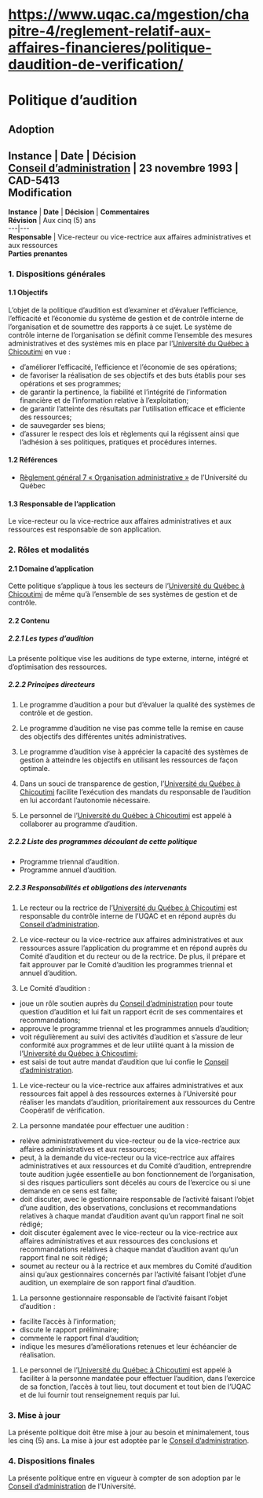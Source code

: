 # https://www.uqac.ca/mgestion/chapitre-4/reglement-relatif-aux-affaires-financieres/politique-daudition-de-verification/

# Politique d’audition
**Adoption**  
---  
**Instance** | **Date** | **Décision**  
[Conseil d’administration](https://www.uqac.ca/mgestion/chapitre-4/reglement-relatif-aux-affaires-financieres/politique-daudition-de-verification/<https:/www.uqac.ca/mgestion/lexique/conseil-dadministration/>) | 23 novembre 1993 | CAD-5413  
**Modification**  
---  
**Instance** | **Date** | **Décision** | **Commentaires**  
**Révision** | Aux cinq (5) ans  
---|---  
**Responsable** | Vice-recteur ou vice-rectrice aux affaires administratives et aux ressources  
**Parties prenantes**  
### 1. Dispositions générales
#### 1.1 Objectifs
L’objet de la politique d’audition est d’examiner et d’évaluer l’efficience, l’efficacité et l’économie du système de gestion et de contrôle interne de l’organisation et de soumettre des rapports à ce sujet. Le système de contrôle interne de l’organisation se définit comme l’ensemble des mesures administratives et des systèmes mis en place par l’[Université du Québec à Chicoutimi](https://www.uqac.ca/mgestion/chapitre-4/reglement-relatif-aux-affaires-financieres/politique-daudition-de-verification/<https:/www.uqac.ca/mgestion/lexique/universite-du-quebec-a-chicoutimi/>) en vue :
  * d’améliorer l’efficacité, l’efficience et l’économie de ses opérations;
  * de favoriser la réalisation de ses objectifs et des buts établis pour ses opérations et ses programmes;
  * de garantir la pertinence, la fiabilité et l’intégrité de l’information financière et de l’information relative à l’exploitation;
  * de garantir l’atteinte des résultats par l’utilisation efficace et efficiente des ressources;
  * de sauvegarder ses biens;
  * d’assurer le respect des lois et règlements qui la régissent ainsi que l’adhésion à ses politiques, pratiques et procédures internes.


#### 1.2 Références
  * [Règlement général 7 « Organisation administrative »](https://www.uqac.ca/mgestion/chapitre-4/reglement-relatif-aux-affaires-financieres/politique-daudition-de-verification/<https:/reseau.uquebec.ca/system/files/documents/regle-7_mai-2023.pdf>) de l’Université du Québec


#### 1.3 Responsable de l’application
Le vice-recteur ou la vice-rectrice aux affaires administratives et aux ressources est responsable de son application.
### 2. Rôles et modalités
#### 2.1 Domaine d’application
Cette politique s’applique à tous les secteurs de l’[Université du Québec à Chicoutimi](https://www.uqac.ca/mgestion/chapitre-4/reglement-relatif-aux-affaires-financieres/politique-daudition-de-verification/<https:/www.uqac.ca/mgestion/lexique/universite-du-quebec-a-chicoutimi/>) de même qu’à l’ensemble de ses systèmes de gestion et de contrôle.
#### 2.2 Contenu
##### **2.2.1 Les types d’audition**
La présente politique vise les auditions de type externe, interne, intégré et d’optimisation des ressources.
##### **2.2.2 Principes directeurs**
  1. Le programme d’audition a pour but d’évaluer la qualité des systèmes de contrôle et de gestion.


  1. Le programme d’audition ne vise pas comme telle la remise en cause des objectifs des différentes unités administratives.


  1. Le programme d’audition vise à apprécier la capacité des systèmes de gestion à atteindre les objectifs en utilisant les ressources de façon optimale.


  1. Dans un souci de transparence de gestion, l’[Université du Québec à Chicoutimi](https://www.uqac.ca/mgestion/chapitre-4/reglement-relatif-aux-affaires-financieres/politique-daudition-de-verification/<https:/www.uqac.ca/mgestion/lexique/universite-du-quebec-a-chicoutimi/>) facilite l’exécution des mandats du responsable de l’audition en lui accordant l’autonomie nécessaire.


  1. Le personnel de l’[Université du Québec à Chicoutimi](https://www.uqac.ca/mgestion/chapitre-4/reglement-relatif-aux-affaires-financieres/politique-daudition-de-verification/<https:/www.uqac.ca/mgestion/lexique/universite-du-quebec-a-chicoutimi/>) est appelé à collaborer au programme d’audition.


##### **2.2.2 Liste des programmes découlant de cette politique**
  * Programme triennal d’audition.
  * Programme annuel d’audition.


##### **2.2.3 Responsabilités et obligations des intervenants**
  1. Le recteur ou la rectrice de l’[Université du Québec à Chicoutimi](https://www.uqac.ca/mgestion/chapitre-4/reglement-relatif-aux-affaires-financieres/politique-daudition-de-verification/<https:/www.uqac.ca/mgestion/lexique/universite-du-quebec-a-chicoutimi/>) est responsable du contrôle interne de l’UQAC et en répond auprès du [Conseil d’administration](https://www.uqac.ca/mgestion/chapitre-4/reglement-relatif-aux-affaires-financieres/politique-daudition-de-verification/<https:/www.uqac.ca/mgestion/lexique/conseil-dadministration/>).


  1. Le vice-recteur ou la vice-rectrice aux affaires administratives et aux ressources assure l’application du programme et en répond auprès du Comité d’audition et du recteur ou de la rectrice. De plus, il prépare et fait approuver par le Comité d’audition les programmes triennal et annuel d’audition.


  1. Le Comité d’audition :


  * joue un rôle soutien auprès du [Conseil d’administration](https://www.uqac.ca/mgestion/chapitre-4/reglement-relatif-aux-affaires-financieres/politique-daudition-de-verification/<https:/www.uqac.ca/mgestion/lexique/conseil-dadministration/>) pour toute question d’audition et lui fait un rapport écrit de ses commentaires et recommandations;
  * approuve le programme triennal et les programmes annuels d’audition;
  * voit régulièrement au suivi des activités d’audition et s’assure de leur conformité aux programmes et de leur utilité quant à la mission de l’[Université du Québec à Chicoutimi](https://www.uqac.ca/mgestion/chapitre-4/reglement-relatif-aux-affaires-financieres/politique-daudition-de-verification/<https:/www.uqac.ca/mgestion/lexique/universite-du-quebec-a-chicoutimi/>);
  * est saisi de tout autre mandat d’audition que lui confie le [Conseil d’administration](https://www.uqac.ca/mgestion/chapitre-4/reglement-relatif-aux-affaires-financieres/politique-daudition-de-verification/<https:/www.uqac.ca/mgestion/lexique/conseil-dadministration/>).


  1. Le vice-recteur ou la vice-rectrice aux affaires administratives et aux ressources fait appel à des ressources externes à l’Université pour réaliser les mandats d’audition, prioritairement aux ressources du Centre Coopératif de vérification.


  1. La personne mandatée pour effectuer une audition :


  * relève administrativement du vice-recteur ou de la vice-rectrice aux affaires administratives et aux ressources;
  * peut, à la demande du vice-recteur ou la vice-rectrice aux affaires administratives et aux ressources et du Comité d’audition, entreprendre toute audition jugée essentielle au bon fonctionnement de l’organisation, si des risques particuliers sont décelés au cours de l’exercice ou si une demande en ce sens est faite;
  * doit discuter, avec le gestionnaire responsable de l’activité faisant l’objet d’une audition, des observations, conclusions et recommandations relatives à chaque mandat d’audition avant qu’un rapport final ne soit rédigé;
  * doit discuter également avec le vice-recteur ou la vice-rectrice aux affaires administratives et aux ressources des conclusions et recommandations relatives à chaque mandat d’audition avant qu’un rapport final ne soit rédigé;
  * soumet au recteur ou à la rectrice et aux membres du Comité d’audition ainsi qu’aux gestionnaires concernés par l’activité faisant l’objet d’une audition, un exemplaire de son rapport final d’audition.


  1. La personne gestionnaire responsable de l’activité faisant l’objet d’audition :


  * facilite l’accès à l’information;
  * discute le rapport préliminaire;
  * commente le rapport final d’audition;
  * indique les mesures d’améliorations retenues et leur échéancier de réalisation.


  1. Le personnel de l’[Université du Québec à Chicoutimi](https://www.uqac.ca/mgestion/chapitre-4/reglement-relatif-aux-affaires-financieres/politique-daudition-de-verification/<https:/www.uqac.ca/mgestion/lexique/universite-du-quebec-a-chicoutimi/>) est appelé à faciliter à la personne mandatée pour effectuer l’audition, dans l’exercice de sa fonction, l’accès à tout lieu, tout document et tout bien de l’UQAC et de lui fournir tout renseignement requis par lui.


### 3. Mise à jour
La présente politique doit être mise à jour au besoin et minimalement, tous les cinq (5) ans. La mise à jour est adoptée par le [Conseil d’administration](https://www.uqac.ca/mgestion/chapitre-4/reglement-relatif-aux-affaires-financieres/politique-daudition-de-verification/<https:/www.uqac.ca/mgestion/lexique/conseil-dadministration/>).
### 4. Dispositions finales
La présente politique entre en vigueur à compter de son adoption par le [Conseil d’administration](https://www.uqac.ca/mgestion/chapitre-4/reglement-relatif-aux-affaires-financieres/politique-daudition-de-verification/<https:/www.uqac.ca/mgestion/lexique/conseil-dadministration/>) de l’Université.
